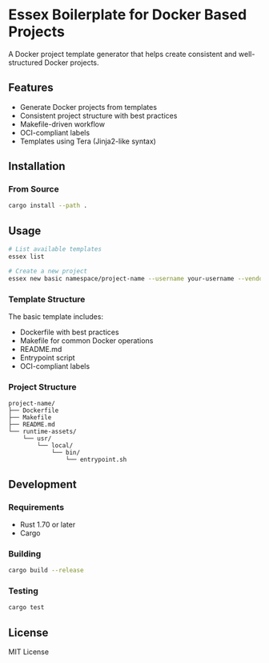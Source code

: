 # Essex Boilerplate for Docker Based Projects

A Docker project template generator that helps create consistent and well-structured Docker projects.

## Features

- Generate Docker projects from templates
- Consistent project structure with best practices
- Makefile-driven workflow
- OCI-compliant labels
- Templates using Tera (Jinja2-like syntax)

## Installation

### From Source

```bash
cargo install --path .
```

## Usage

```bash
# List available templates
essex list

# Create a new project
essex new basic namespace/project-name --username your-username --vendor "Your Company"
```

### Template Structure

The basic template includes:
- Dockerfile with best practices
- Makefile for common Docker operations
- README.md
- Entrypoint script
- OCI-compliant labels

### Project Structure

```
project-name/
├── Dockerfile
├── Makefile
├── README.md
└── runtime-assets/
    └── usr/
        └── local/
            └── bin/
                └── entrypoint.sh
```

## Development

### Requirements

- Rust 1.70 or later
- Cargo

### Building

```bash
cargo build --release
```

### Testing

```bash
cargo test
```

## License

MIT License